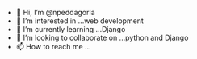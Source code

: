 - 👋 Hi, I’m @npeddagorla
- 👀 I’m interested in ...web development  
- 🌱 I’m currently learning ...Django
- 💞️ I’m looking to collaborate on ...python and Django
- 📫 How to reach me ...

<!---
npeddagorla/npeddagorla is a ✨ special ✨ repository because its `README.md` (this file) appears on your GitHub profile.
You can click the Preview link to take a look at your changes.
--->
